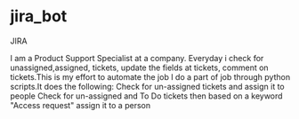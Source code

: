 # jira_bot
JIRA 

I am a Product Support Specialist at a company. Everyday i check for unassigned,assigned, tickets, update the fields at tickets, comment on tickets.This is my effort to automate the job I do a part of job through python scripts.It does the following: Check for un-assigned tickets and assign it to people Check for un-assigned and To Do tickets then based on a keyword "Access request" assign it to a person
